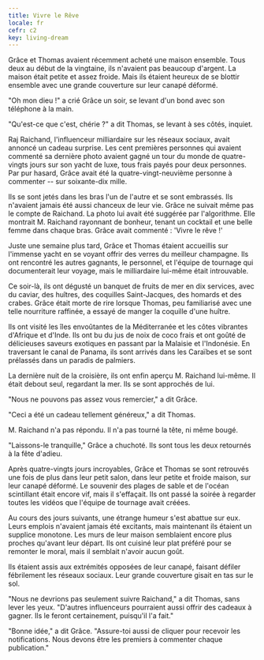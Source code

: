 ```yaml
---
title: Vivre le Rêve
locale: fr
cefr: c2
key: living-dream
---
```


Grâce et Thomas avaient récemment acheté une maison ensemble. Tous deux au début de la vingtaine, ils n'avaient pas beaucoup d'argent. La maison était petite et assez froide. Mais ils étaient heureux de se blottir ensemble avec une grande couverture sur leur canapé déformé.

"Oh mon dieu !" a crié Grâce un soir, se levant d'un bond avec son téléphone à la main.

"Qu'est-ce que c'est, chérie ?" a dit Thomas, se levant à ses côtés, inquiet.

Raj Raichand, l'influenceur milliardaire sur les réseaux sociaux, avait annoncé un cadeau surprise. Les cent premières personnes qui avaient commenté sa dernière photo avaient gagné un tour du monde de quatre-vingts jours sur son yacht de luxe, tous frais payés pour deux personnes. Par pur hasard, Grâce avait été la quatre-vingt-neuvième personne à commenter -- sur soixante-dix mille.

Ils se sont jetés dans les bras l'un de l'autre et se sont embrassés. Ils n'avaient jamais été aussi chanceux de leur vie. Grâce ne suivait même pas le compte de Raichand. La photo lui avait été suggérée par l'algorithme. Elle montrait M. Raichand rayonnant de bonheur, tenant un cocktail et une belle femme dans chaque bras. Grâce avait commenté : 'Vivre le rêve !'

Juste une semaine plus tard, Grâce et Thomas étaient accueillis sur l'immense yacht en se voyant offrir des verres du meilleur champagne. Ils ont rencontré les autres gagnants, le personnel, et l'équipe de tournage qui documenterait leur voyage, mais le milliardaire lui-même était introuvable.

Ce soir-là, ils ont dégusté un banquet de fruits de mer en dix services, avec du caviar, des huîtres, des coquilles Saint-Jacques, des homards et des crabes. Grâce était morte de rire lorsque Thomas, peu familiarisé avec une telle nourriture raffinée, a essayé de manger la coquille d'une huître.

Ils ont visité les îles envoûtantes de la Méditerranée et les côtes vibrantes d'Afrique et d'Inde. Ils ont bu du jus de noix de coco frais et ont goûté de délicieuses saveurs exotiques en passant par la Malaisie et l'Indonésie. En traversant le canal de Panama, ils sont arrivés dans les Caraïbes et se sont prélassés dans un paradis de palmiers.

La dernière nuit de la croisière, ils ont enfin aperçu M. Raichand lui-même. Il était debout seul, regardant la mer. Ils se sont approchés de lui.

"Nous ne pouvons pas assez vous remercier," a dit Grâce.

"Ceci a été un cadeau tellement généreux," a dit Thomas.

M. Raichand n'a pas répondu. Il n'a pas tourné la tête, ni même bougé.

"Laissons-le tranquille," Grâce a chuchoté. Ils sont tous les deux retournés à la fête d'adieu.

Après quatre-vingts jours incroyables, Grâce et Thomas se sont retrouvés une fois de plus dans leur petit salon, dans leur petite et froide maison, sur leur canapé déformé. Le souvenir des plages de sable et de l'océan scintillant était encore vif, mais il s'effaçait. Ils ont passé la soirée à regarder toutes les vidéos que l'équipe de tournage avait créées.

Au cours des jours suivants, une étrange humeur s'est abattue sur eux. Leurs emplois n'avaient jamais été excitants, mais maintenant ils étaient un supplice monotone. Les murs de leur maison semblaient encore plus proches qu'avant leur départ. Ils ont cuisiné leur plat préféré pour se remonter le moral, mais il semblait n'avoir aucun goût.

Ils étaient assis aux extrémités opposées de leur canapé, faisant défiler fébrilement les réseaux sociaux. Leur grande couverture gisait en tas sur le sol.

"Nous ne devrions pas seulement suivre Raichand," a dit Thomas, sans lever les yeux. "D'autres influenceurs pourraient aussi offrir des cadeaux à gagner. Ils le feront certainement, puisqu'il l'a fait."

"Bonne idée," a dit Grâce. "Assure-toi aussi de cliquer pour recevoir les notifications. Nous devons être les premiers à commenter chaque publication."